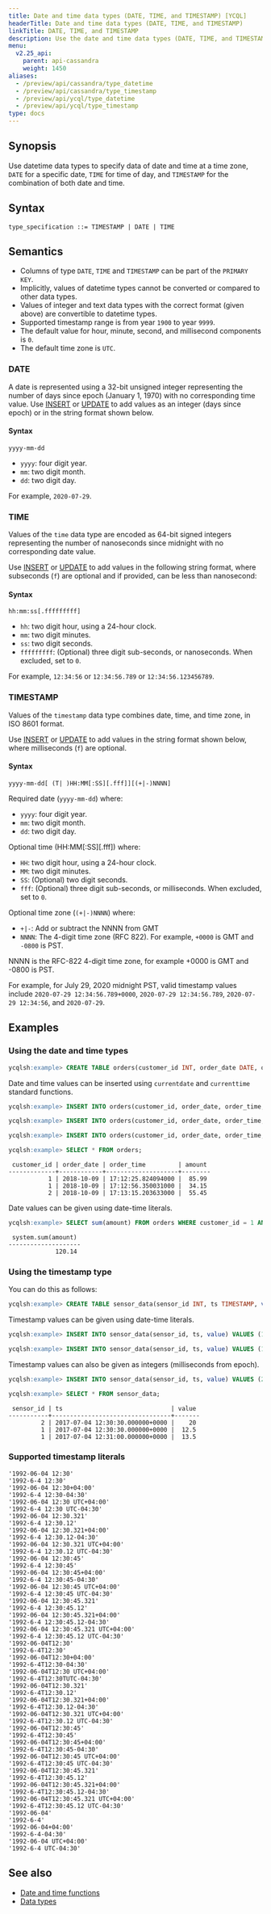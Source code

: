 ```yaml
---
title: Date and time data types (DATE, TIME, and TIMESTAMP) [YCQL]
headerTitle: Date and time data types (DATE, TIME, and TIMESTAMP)
linkTitle: DATE, TIME, and TIMESTAMP
description: Use the date and time data types (DATE, TIME, and TIMESTAMP) to specify dates and time.
menu:
  v2.25_api:
    parent: api-cassandra
    weight: 1450
aliases:
  - /preview/api/cassandra/type_datetime
  - /preview/api/cassandra/type_timestamp
  - /preview/api/ycql/type_datetime
  - /preview/api/ycql/type_timestamp
type: docs
---
```


## Synopsis

Use datetime data types to specify data of date and time at a time zone, `DATE` for a specific date, `TIME` for time of day, and `TIMESTAMP` for the combination of both date and time.

## Syntax

```ebnf
type_specification ::= TIMESTAMP | DATE | TIME
```

## Semantics

- Columns of type `DATE`, `TIME` and `TIMESTAMP` can be part of the `PRIMARY KEY`.
- Implicitly, values of datetime types cannot be converted or compared to other data types.
- Values of integer and text data types with the correct format (given above) are convertible to datetime types.
- Supported timestamp range is from year `1900` to year `9999`.
- The default value for hour, minute, second, and millisecond components is `0`.
- The default time zone is `UTC`.

### DATE

A date is represented using a 32-bit unsigned integer representing the number of days since epoch (January 1, 1970) with no corresponding time value.
Use [INSERT](../dml_insert) or [UPDATE](../dml_update/) to add values as an integer (days since epoch) or in the string format shown below.

#### Syntax

```
yyyy-mm-dd
```

- `yyyy`: four digit year.
- `mm`: two digit month.
- `dd`: two digit day.

For example, `2020-07-29`.

### TIME

Values of the `time` data type are encoded as 64-bit signed integers representing the number of nanoseconds since midnight with no corresponding date value.

Use [INSERT](../dml_insert) or [UPDATE](../dml_update/) to add values in the following string format, where subseconds (`f`) are optional and if provided, can be less than nanosecond:

#### Syntax

```
hh:mm:ss[.fffffffff]
```

- `hh`: two digit hour, using a 24-hour clock.
- `mm`: two digit minutes.
- `ss`: two digit seconds.
- `fffffffff`: (Optional) three digit sub-seconds, or nanoseconds. When excluded, set to `0`.

For example, `12:34:56` or `12:34:56.789` or `12:34:56.123456789`.

### TIMESTAMP

Values of the `timestamp` data type combines date, time, and time zone, in ISO 8601 format.

Use [INSERT](../dml_insert) or [UPDATE](../dml_update/) to add values in the string format shown below, where milliseconds (`f`) are optional.

#### Syntax

```
yyyy-mm-dd[ (T| )HH:MM[:SS][.fff]][(+|-)NNNN]
```

Required date (`yyyy-mm-dd`) where:

- `yyyy`: four digit year.
- `mm`: two digit month.
- `dd`: two digit day.

Optional time (HH:MM[:SS][.fff]) where:

- `HH`: two digit hour, using a 24-hour clock.
- `MM`: two digit minutes.
- `SS`: (Optional) two digit seconds.
- `fff`: (Optional) three digit sub-seconds, or milliseconds. When excluded, set to `0`.

Optional time zone (`(+|-)NNNN`) where:

- `+|-`: Add or subtract the NNNN from GMT
- `NNNN`: The 4-digit time zone (RFC 822). For example, `+0000` is GMT and `-0800` is PST.

NNNN is the RFC-822 4-digit time zone, for example +0000 is GMT and -0800 is PST.

For example, for July 29, 2020 midnight PST, valid timestamp values include `2020-07-29 12:34:56.789+0000`, `2020-07-29 12:34:56.789`, `2020-07-29 12:34:56`, and `2020-07-29`.

## Examples

### Using the date and time types

```sql
ycqlsh:example> CREATE TABLE orders(customer_id INT, order_date DATE, order_time TIME, amount DECIMAL, PRIMARY KEY ((customer_id), order_date, order_time));
```

Date and time values can be inserted using `currentdate` and `currenttime` standard functions.

```sql
ycqlsh:example> INSERT INTO orders(customer_id, order_date, order_time, amount) VALUES (1, currentdate(), currenttime(), 85.99);
```

```sql
ycqlsh:example> INSERT INTO orders(customer_id, order_date, order_time, amount) VALUES (1, currentdate(), currenttime(), 34.15);
```

```sql
ycqlsh:example> INSERT INTO orders(customer_id, order_date, order_time, amount) VALUES (2, currentdate(), currenttime(), 55.45);
```

```sql
ycqlsh:example> SELECT * FROM orders;
```

```output
 customer_id | order_date | order_time         | amount
-------------+------------+--------------------+--------
           1 | 2018-10-09 | 17:12:25.824094000 |  85.99
           1 | 2018-10-09 | 17:12:56.350031000 |  34.15
           2 | 2018-10-09 | 17:13:15.203633000 |  55.45
```

Date values can be given using date-time literals.

```sql
ycqlsh:example> SELECT sum(amount) FROM orders WHERE customer_id = 1 AND order_date = '2018-10-09';
```

```output
 system.sum(amount)
--------------------
             120.14
```

### Using the timestamp type

You can do this as follows:

```sql
ycqlsh:example> CREATE TABLE sensor_data(sensor_id INT, ts TIMESTAMP, value FLOAT, PRIMARY KEY(sensor_id, ts));
```

Timestamp values can be given using date-time literals.

```sql
ycqlsh:example> INSERT INTO sensor_data(sensor_id, ts, value) VALUES (1, '2017-07-04 12:30:30 UTC', 12.5);
```

```sql
ycqlsh:example> INSERT INTO sensor_data(sensor_id, ts, value) VALUES (1, '2017-07-04 12:31 UTC', 13.5);
```

Timestamp values can also be given as integers (milliseconds from epoch).

```sql
ycqlsh:example> INSERT INTO sensor_data(sensor_id, ts, value) VALUES (2, 1499171430000, 20);
```

```sql
ycqlsh:example> SELECT * FROM sensor_data;
```

```output
 sensor_id | ts                              | value
-----------+---------------------------------+-------
         2 | 2017-07-04 12:30:30.000000+0000 |    20
         1 | 2017-07-04 12:30:30.000000+0000 |  12.5
         1 | 2017-07-04 12:31:00.000000+0000 |  13.5
```

### Supported timestamp literals

```output
'1992-06-04 12:30'
'1992-6-4 12:30'
'1992-06-04 12:30+04:00'
'1992-6-4 12:30-04:30'
'1992-06-04 12:30 UTC+04:00'
'1992-6-4 12:30 UTC-04:30'
'1992-06-04 12:30.321'
'1992-6-4 12:30.12'
'1992-06-04 12:30.321+04:00'
'1992-6-4 12:30.12-04:30'
'1992-06-04 12:30.321 UTC+04:00'
'1992-6-4 12:30.12 UTC-04:30'
'1992-06-04 12:30:45'
'1992-6-4 12:30:45'
'1992-06-04 12:30:45+04:00'
'1992-6-4 12:30:45-04:30'
'1992-06-04 12:30:45 UTC+04:00'
'1992-6-4 12:30:45 UTC-04:30'
'1992-06-04 12:30:45.321'
'1992-6-4 12:30:45.12'
'1992-06-04 12:30:45.321+04:00'
'1992-6-4 12:30:45.12-04:30'
'1992-06-04 12:30:45.321 UTC+04:00'
'1992-6-4 12:30:45.12 UTC-04:30'
'1992-06-04T12:30'
'1992-6-4T12:30'
'1992-06-04T12:30+04:00'
'1992-6-4T12:30-04:30'
'1992-06-04T12:30 UTC+04:00'
'1992-6-4T12:30TUTC-04:30'
'1992-06-04T12:30.321'
'1992-6-4T12:30.12'
'1992-06-04T12:30.321+04:00'
'1992-6-4T12:30.12-04:30'
'1992-06-04T12:30.321 UTC+04:00'
'1992-6-4T12:30.12 UTC-04:30'
'1992-06-04T12:30:45'
'1992-6-4T12:30:45'
'1992-06-04T12:30:45+04:00'
'1992-6-4T12:30:45-04:30'
'1992-06-04T12:30:45 UTC+04:00'
'1992-6-4T12:30:45 UTC-04:30'
'1992-06-04T12:30:45.321'
'1992-6-4T12:30:45.12'
'1992-06-04T12:30:45.321+04:00'
'1992-6-4T12:30:45.12-04:30'
'1992-06-04T12:30:45.321 UTC+04:00'
'1992-6-4T12:30:45.12 UTC-04:30'
'1992-06-04'
'1992-6-4'
'1992-06-04+04:00'
'1992-6-4-04:30'
'1992-06-04 UTC+04:00'
'1992-6-4 UTC-04:30'
 ```

## See also

- [Date and time functions](../function_datetime)
- [Data types](..#data-types)
